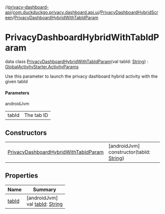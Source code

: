 //[privacy-dashboard-api](../../../../index.md)/[com.duckduckgo.privacy.dashboard.api.ui](../../index.md)/[PrivacyDashboardHybridScreen](../index.md)/[PrivacyDashboardHybridWithTabIdParam](index.md)

# PrivacyDashboardHybridWithTabIdParam

data class [PrivacyDashboardHybridWithTabIdParam](index.md)(val tabId: [String](https://kotlinlang.org/api/latest/jvm/stdlib/kotlin/-string/index.html)) : [GlobalActivityStarter.ActivityParams](../../../../../navigation-api/navigation-api/com.duckduckgo.navigation.api/-global-activity-starter/-activity-params/index.md)

Use this parameter to launch the privacy dashboard hybrid activity with the given tabId

#### Parameters

androidJvm

| | |
|---|---|
| tabId | The tab ID |

## Constructors

| | |
|---|---|
| [PrivacyDashboardHybridWithTabIdParam](-privacy-dashboard-hybrid-with-tab-id-param.md) | [androidJvm]<br>constructor(tabId: [String](https://kotlinlang.org/api/latest/jvm/stdlib/kotlin/-string/index.html)) |

## Properties

| Name | Summary |
|---|---|
| [tabId](tab-id.md) | [androidJvm]<br>val [tabId](tab-id.md): [String](https://kotlinlang.org/api/latest/jvm/stdlib/kotlin/-string/index.html) |
